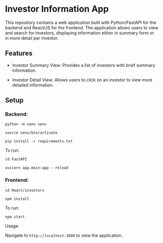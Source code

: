 # Investor Information App
This repository contains a web application built with Python/FastAPI for the backend and React/JS for the frontend. The application allows users to view and search for investors, displaying information either in summary form or in more detail per investor.

## Features
- Investor Summary View: Provides a list of investors with brief summary information.

- Investor Detail View: Allows users to click on an investor to view more detailed information.

## Setup

### Backend:
`python -m venv venv`

`source venv/bin/activate`  

`pip install -r requirements.txt`

To run:

`cd FastAPI`

`uvicorn app.main:app --reload`

### Frontend:
`cd React/investors`

`npm install`

To run:

`npm start`

Usage:

Navigate to `http://localhost:3000` to view the application.


